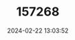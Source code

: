 ---
title: "157268"
category: "Vipera renardi"
draft: false
date: 2024-02-22 13:03:52
languages:
  Azerbaijani: ["Chal Kuzesi"]
  Russian: ["Stepnaya Gadyuka"]
  Georgian: ["Velis Gvelgesla"]
  Chinese: ["东方蝰"]
  English: ["Eastern Steppe Viper"]
---